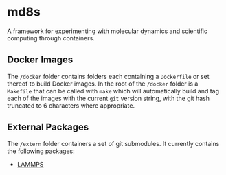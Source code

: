 # md8s

A framework for experimenting with molecular dynamics and scientific computing through containers.

## Docker Images

The `/docker` folder contains folders each containing a `Dockerfile` or set thereof to build
Docker images. In the root of the `/docker` folder is a `Makefile` that can be called with
`make` which will automatically build and tag each of the images with the current `git`
version string, with the git hash truncated to 6 characters where appropriate.

## External Packages

The `/extern` folder containers a set of git submodules. It currently contains the following packages:
- [LAMMPS](https://github.com/lammps/lammps)
